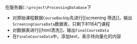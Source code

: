 在服务器`C:\project\ProcessingDatabase`下
- 对原始课程数据`CourseBackUp`先进行[[screening 筛选]]，输出`ScreeningCourseData`数据表，只剩下81164门课程
- 对数据表进行[[html清洗]]，输出`FinalCourseData`
- 在`FinaleCourseData`中，添加text，表示待向量化的内容